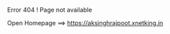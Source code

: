 
<style>
  .markdown-body>*:first-child {
    margin-top: 0 !important;
    display: none;
}
  </style>
Error 404 ! Page not available 

Open Homepage ==> https://aksinghrajpoot.xnetking.in
